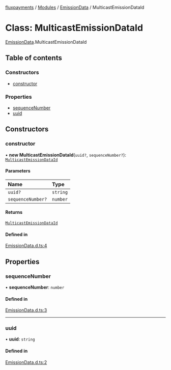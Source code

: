 [fluxpayments](../README.md) / [Modules](../modules.md) / [EmissionData](../modules/EmissionData.md) / MulticastEmissionDataId

# Class: MulticastEmissionDataId

[EmissionData](../modules/EmissionData.md).MulticastEmissionDataId

## Table of contents

### Constructors

- [constructor](EmissionData.MulticastEmissionDataId.md#constructor)

### Properties

- [sequenceNumber](EmissionData.MulticastEmissionDataId.md#sequencenumber)
- [uuid](EmissionData.MulticastEmissionDataId.md#uuid)

## Constructors

### constructor

• **new MulticastEmissionDataId**(`uuid?`, `sequenceNumber?`): [`MulticastEmissionDataId`](EmissionData.MulticastEmissionDataId.md)

#### Parameters

| Name | Type |
| :------ | :------ |
| `uuid?` | `string` |
| `sequenceNumber?` | `number` |

#### Returns

[`MulticastEmissionDataId`](EmissionData.MulticastEmissionDataId.md)

#### Defined in

[EmissionData.d.ts:4](https://github.com/fluxpayments1/fluxpayments_api_ts/blob/caa92350d28ad0c86e062f54c70f6d8a51392cd1/src/types/flux_types/EmissionData.d.ts#L4)

## Properties

### sequenceNumber

• **sequenceNumber**: `number`

#### Defined in

[EmissionData.d.ts:3](https://github.com/fluxpayments1/fluxpayments_api_ts/blob/caa92350d28ad0c86e062f54c70f6d8a51392cd1/src/types/flux_types/EmissionData.d.ts#L3)

___

### uuid

• **uuid**: `string`

#### Defined in

[EmissionData.d.ts:2](https://github.com/fluxpayments1/fluxpayments_api_ts/blob/caa92350d28ad0c86e062f54c70f6d8a51392cd1/src/types/flux_types/EmissionData.d.ts#L2)
